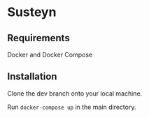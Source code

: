 # Susteyn
## Requirements
Docker and Docker Compose

## Installation 
Clone the dev branch onto your local machine.

Run `docker-compose up` in the main directory.
